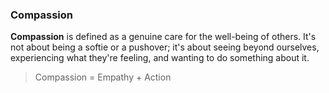 ### Compassion

**Compassion** is defined as a genuine care for the well-being of others. It's not about being a softie or a pushover; it's about seeing beyond ourselves, experiencing what they're feeling, and wanting to do something about it.

  > Compassion = Empathy + Action
